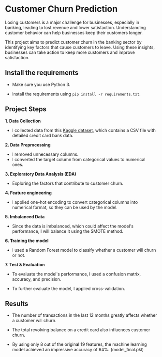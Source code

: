 
# Customer Churn Prediction
Losing customers is a major challenge for businesses, especially in banking, leading to lost revenue and lower satisfaction. Understanding customer behavior can help businesses keep their customers longer.

This project aims to predict customer churn in the banking sector by identifying key factors that cause customers to leave. Using these insights, businesses can take action to keep more customers and improve satisfaction.


## Install the requirements
* Make sure you use Python 3.

* Install the requirements using ``` pip install -r requirements.txt ```.

## Project Steps

**1. Data Collection**

* I collected data from this [Kaggle dataset](https://www.kaggle.com/datasets/anwarsan/credit-card-bank-churn), which contains a CSV file with detailed credit card bank data.

**2. Data Preprocessing**

* I removed unnecessary columns.
* I converted the target column from categorical values to numerical ones.

**3. Exploratory Data Analysis (EDA)**

* Exploring the factors that contribute to customer churn.

**4. Feature engineering**

* I applied one-hot encoding to convert categorical columns into numerical format, so they can be used by the model.

**5. Imbalanced Data**

* Since the data is imbalanced, which could affect the model's performance, I will balance it using the SMOTE method.

**6. Training the model**

* I used a Random Forest model to classify whether a customer will churn or not.

**7. Test & Evaluation**

* To evaluate the model's performance, I used a confusion matrix, accuracy, and precision.

* To further evaluate the model, I applied cross-validation.

## Results

* The number of transactions in the last 12 months greatly affects whether a customer will churn.

* The total revolving balance on a credit card also influences customer churn.

* By using only 8 out of the original 19 features, the machine learning model achieved an impressive accuracy of 94%. (model_final.pkl)